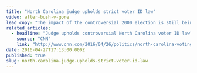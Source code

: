 ```yaml
---
title: "North Carolina judge upholds strict voter ID law"
video: after-bush-v-gore
lead_copy: "The impact of the controversial 2000 election is still being felt, especially in states like North Carolina where a judge has upheld a strict new voting law that's considered a win for conservatives. Watch the backstory, *After Bush v. Gore.*"
related_articles:
  - headline: "Judge upholds controversial North Carolina voter ID law"
    source: "CNN"
    link: "http://www.cnn.com/2016/04/26/politics/north-carolina-voting-id-law-ruling/"
date: 2016-04-27T17:13:00.000Z
published: true
slug: north-carolina-judge-upholds-strict-voter-id-law
---
```


